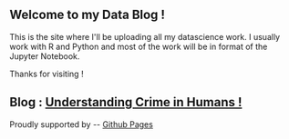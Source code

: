 ## Welcome to my Data Blog !

This is the site where I'll be uploading all my datascience work. I usually work with R and Python and most of the work will be in format of the Jupyter Notebook.

Thanks for visiting !


## Blog : [Understanding Crime in Humans !](https://chiragrankja456.github.io/notebook_pub.html)


Proudly supported by -- [Github Pages](https://pages.github.com/)
